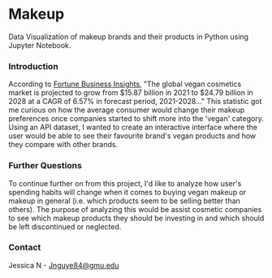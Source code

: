 # Makeup
Data Visualization of makeup brands and their products in Python using Jupyter Notebook.

### Introduction

According to [Fortune Business Insights](https://www.fortunebusinessinsights.com/vegan-cosmetics-market-106594), "The global vegan cosmetics market is projected to grow from $15.87 billion in 2021 to $24.79 billion in 2028 at a CAGR of 6.57% in forecast period, 2021-2028..." This statistic got me curious on how the average consumer would change their makeup preferences once companies started to shift more into the 'vegan' category. Using an API dataset, I wanted to create an interactive interface where the user would be able to see their favourite brand's vegan products and how they compare with other brands. 

### Further Questions 

To continue further on from this project, I'd like to analyze how user's spending habits will change when it comes to buying vegan makeup or makeup in general (i.e. which products seem to be selling better than others). The purpose of analyzing this would be assist cosmetic companies to see which makeup products they should be investing in and which should be left discontinued or neglected.

### Contact
Jessica N - Jnguye84@gmu.edu
